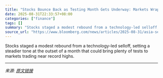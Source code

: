 ```yaml
---
title: "Stocks Bounce Back as Testing Month Gets Underway: Markets Wrap"
date: 2025-08-31T22:33:57+08:00
categories: ["finance"]
tags: []
summary: "Stocks staged a modest rebound from a technology-led selloff, setting a steadier tone at the outset of a month that could bring plenty of tests to markets trading near record highs."
source_url: "https://www.bloomberg.com/news/articles/2025-08-31/asia-set-for-cautious-open-after-us-tariff-ruling-global-wrap"
---
```


Stocks staged a modest rebound from a technology-led selloff, setting a steadier tone at the outset of a month that could bring plenty of tests to markets trading near record highs.

---

*来源: [原文链接](https://www.bloomberg.com/news/articles/2025-08-31/asia-set-for-cautious-open-after-us-tariff-ruling-global-wrap)*

